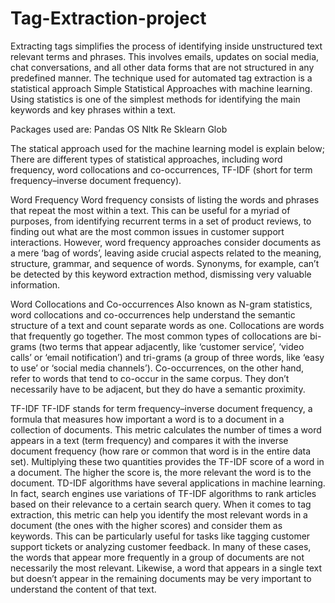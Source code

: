 # Tag-Extraction-project
Extracting tags simplifies the process of identifying inside unstructured text relevant terms and phrases. This involves emails, updates on social media, chat conversations, and all other data forms that are not structured in any predefined manner. The technique used for automated tag extraction is a statistical approach Simple Statistical Approaches with machine learning.
Using statistics is one of the simplest methods for identifying the main keywords and key phrases within a text.

Packages used are:
Pandas
OS
Nltk
Re
Sklearn
Glob

The statical approach used for the machine learning model is explain below;
There are different types of statistical approaches, including word frequency, word collocations and co-occurrences, TF-IDF (short for term frequency–inverse document frequency).

Word Frequency
Word frequency consists of listing the words and phrases that repeat the most within a text. This can be useful for a myriad of purposes, from identifying recurrent terms in a set of product reviews, to finding out what are the most common issues in customer support interactions.
However, word frequency approaches consider documents as a mere ‘bag of words’, leaving aside crucial aspects related to the meaning, structure, grammar, and sequence of words. Synonyms, for example, can’t be detected by this keyword extraction method, dismissing very valuable information.

Word Collocations and Co-occurrences
Also known as N-gram statistics, word collocations and co-occurrences help understand the semantic structure of a text and count separate words as one.
Collocations are words that frequently go together. The most common types of collocations are bi-grams (two terms that appear adjacently, like ‘customer service’, ‘video calls’ or ‘email notification’) and tri-grams (a group of three words, like ‘easy to use’ or ‘social media channels’).
Co-occurrences, on the other hand, refer to words that tend to co-occur in the same corpus. They don’t necessarily have to be adjacent, but they do have a semantic proximity.

TF-IDF
TF-IDF stands for term frequency–inverse document frequency, a formula that measures how important a word is to a document in a collection of documents.
This metric calculates the number of times a word appears in a text (term frequency) and compares it with the inverse document frequency (how rare or common that word is in the entire data set).
Multiplying these two quantities provides the TF-IDF score of a word in a document. The higher the score is, the more relevant the word is to the document.
TD-IDF algorithms have several applications in machine learning. In fact, search engines use variations of TF-IDF algorithms to rank articles based on their relevance to a certain search query.
When it comes to tag extraction, this metric can help you identify the most relevant words in a document (the ones with the higher scores) and consider them as keywords. This can be particularly useful for tasks like tagging customer support tickets or analyzing customer feedback.
In many of these cases, the words that appear more frequently in a group of documents are not necessarily the most relevant. Likewise, a word that appears in a single text but doesn’t appear in the remaining documents may be very important to understand the content of that text.
